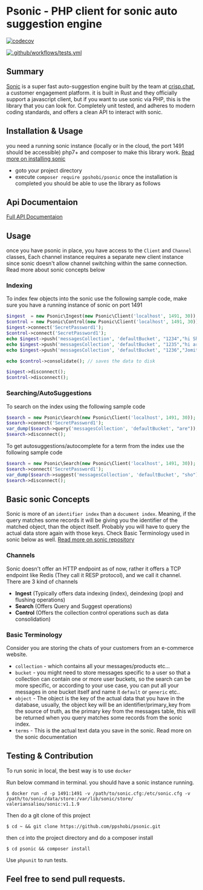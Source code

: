 # Psonic - PHP client for sonic auto suggestion engine 
[![codecov](https://codecov.io/github/ppshobi/psonic/branch/master/graph/badge.svg?token=y6y9PVxDcg)](https://codecov.io/github/ppshobi/psonic)

[![.github/workflows/tests.yml](https://github.com/ppshobi/psonic/actions/workflows/tests.yml/badge.svg)](https://github.com/ppshobi/psonic/actions/workflows/tests.yml)

## Summary

[Sonic](https://github.com/valeriansaliou/sonic) is a super fast auto-suggestion engine built by the team at [crisp.chat](crisp.chat), a customer engagement platform. it is built in Rust and they officially support a javascript client, but if you want to use sonic via PHP, this is the library that you can look for.
Completely unit tested, and adheres to modern coding standards, and offers a clean API to interact with sonic.

## Installation & Usage

you need a running sonic instance (locally or in the cloud, the port 1491 should be accessible) php7+ and composer to make this library work. [Read more on installing sonic](https://github.com/valeriansaliou/sonic/blob/master/README.md)

- goto your project directory
- execute `composer require ppshobi/psonic`
  once the installation is completed you should be able to use the library as follows

## Api Documentaion

[Full API Documentaion](api-docs.md)

## Usage

once you have psonic in place, you have access to the `Client` and `Channel` classes, Each channel instance requires a separate new client instance since sonic doesn't allow channel switching within the same connection. Read more about sonic concepts below

### Indexing

To index few objects into the sonic use the following sample code, make sure you have a running instance of sonic on port 1491

```php
$ingest  = new Psonic\Ingest(new Psonic\Client('localhost', 1491, 30));
$control = new Psonic\Control(new Psonic\Client('localhost', 1491, 30));
$ingest->connect('SecretPassword1');
$control->connect('SecretPassword1');
echo $ingest->push('messagesCollection', 'defaultBucket', "1234","hi Shobi how are you?")->getStatus(); // OK
echo $ingest->push('messagesCollection', 'defaultBucket', "1235","hi are you fine ?")->getStatus(); //OK
echo $ingest->push('messagesCollection', 'defaultBucket', "1236","Jomit? How are you?")->getStatus(); //OK

echo $control->consolidate(); // saves the data to disk

$ingest->disconnect();
$control->disconnect();

```

### Searching/AutoSuggestions

To search on the index using the following sample code

```php
$search = new Psonic\Search(new Psonic\Client('localhost', 1491, 30));
$search->connect('SecretPassword1');
var_dump($search->query('messagesCollection', 'defaultBucket', "are")); // you should be getting an array of object keys which matched with the term "are"
$search->disconnect();
```

To get autosuggestions/autocomplete for a term from the index use the following sample code

```php
$search = new Psonic\Search(new Psonic\Client('localhost', 1491, 30));
$search->connect('SecretPassword1');
var_dump($search->suggest('messagesCollection', 'defaultBucket', "sho")); // you should be getting an array of terms which matched the term "sho". Considering previous example and it should output "shobi"
$search->disconnect();
```

## Basic sonic Concepts

Sonic is more of an `identifier index` than a `document index`. Meaning, if the query matches some records it will be giving you the identifier of the matched object, than the object itself. Probably you will have to query the actual data store again with those keys. Check Basic Terminology used in sonic below as well. [Read more on sonic repository](https://github.com/valeriansaliou/sonic/blob/master/README.md)

### Channels

Sonic doesn't offer an HTTP endpoint as of now, rather it offers a TCP endpoint like Redis (They call it RESP protocol), and we call it channel.
There are 3 kind of channels

- **Ingest** (Typically offers data indexing (index), deindexing (pop) and flushing operations)
- **Search** (Offers Query and Suggest operations)
- **Control** (Offers the collection control operations such as data consolidation)

### Basic Terminology

Consider you are storing the chats of your customers from an e-commerce website.

- `collection` - which contains all your messages/products etc...
- `bucket` - you might need to store messages specific to a user so that a collection can contain one or more user buckets, so the search can be more specific,
  or according to your use case, you can put all your messages in one bucket itself and name it `default` or `generic` etc..
- `object` - The object is the key of the actual data that you have in the database, usually, the object key will be an identifier/primary_key from the source of truth, as the primary key from the messages table, this will be returned when you query matches some records from the sonic index.
- `terms` - This is the actual text data you save in the sonic.
  Read more on the sonic documentation

## Testing & Contribution

To run sonic in local, the best way is to use `docker`

Run below command in terminal. you should have a sonic instance running.

`$ docker run -d -p 1491:1491 -v /path/to/sonic.cfg:/etc/sonic.cfg -v /path/to/sonic/data/store:/var/lib/sonic/store/ valeriansaliou/sonic:v1.1.9`

Then do a git clone of this project

`$ cd ~ && git clone https://github.com/ppshobi/psonic.git`

then `cd` into the project directory and do a composer install

`$ cd psonic && composer install`

Use `phpunit` to run tests.

## Feel free to send pull requests.
